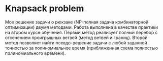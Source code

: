 # Knapsack problem
Мое решение задачи о рюкзаке (NP-полная задача комбинаторной оптимизации) двумя методами. 
Работа выполнена в качестве практики на втором курсе обучения. 
Первый метод реализует полный перебор с отсечением проигрышных ветвей (метод ветвей и границ). 
Второй метод позволяет найти псевдо-решение задачи с любой заданной точностью за полиномиальное время (приближенная схема полностью полиномиального времени).

